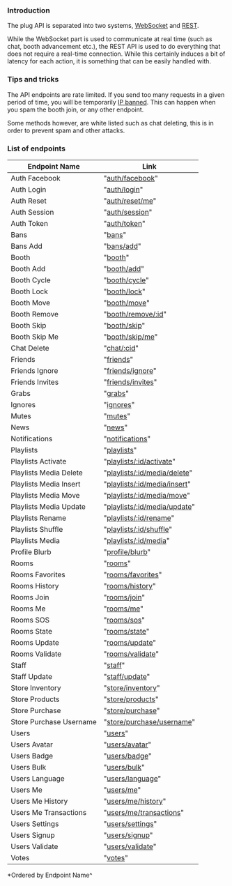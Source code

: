 ### Introduction

The plug API is separated into two systems, [WebSocket](https://github.com/plugcommunity/documentation/tree/master/api/events) and [REST](#).

While the WebSocket part is used to communicate at real time (such as chat, booth advancement etc.), the REST API is used to do everything that does not require a real-time connection. While this certainly induces a bit of latency for each action, it is something that can be easily handled with.


### Tips and tricks

The API endpoints are rate limited. If you send too many requests in a given period of time, you will be temporarily
[IP banned](/api/bans.md). This can happen when you spam the booth join, or any other endpoint.

Some methods however, are white listed such as chat deleting, this is in order to prevent spam and other attacks.

### List of endpoints

| Endpoint Name             | Link                                                                        |
|---------------------------|-----------------------------------------------------------------------------|
| Auth Facebook             | "[auth/facebook](/api/endpoints/auth_facebook.md)"                          |
| Auth Login                | "[auth/login](/api/endpoints/auth_login.md)"                                |
| Auth Reset                | "[auth/reset/me](/api/endpoints/auth_reset_me.md)"                          |
| Auth Session              | "[auth/session](/api/endpoints/auth_session.md)"                            |
| Auth Token                | "[auth/token](/api/endpoints/auth_token.md)"                                |
| Bans                      | "[bans](/api/endpoints/bans.md)"                                            |
| Bans Add                  | "[bans/add](/api/endpoints/bans_add.md)"                                    |
| Booth                     | "[booth](/api/endpoints/booth.md)"                                          |
| Booth Add                 | "[booth/add](/api/endpoints/booth_add.md)"                                  |
| Booth Cycle               | "[booth/cycle](/api/endpoints/booth_cycle.md)"                              |
| Booth Lock                | "[booth/lock](/api/endpoints/booth_lock.md)"                                |
| Booth Move                | "[booth/move](/api/endpoints/booth_move.md)"                                |
| Booth Remove              | "[booth/remove/:id](/api/endpoints/booth_remove.md)"                        |
| Booth Skip                | "[booth/skip](/api/endpoints/booth_skip.md)"                                |
| Booth Skip Me             | "[booth/skip/me](/api/endpoints/booth_skip_me.md)"                          |
| Chat Delete               | "[chat/:cid](/api/endpoints/chat_cid.md)"                                   |
| Friends                   | "[friends](/api/endpoints/friends.md)"                                      |
| Friends Ignore            | "[friends/ignore](/api/endpoints/friends_ignore.md)"                        |
| Friends Invites           | "[friends/invites](/api/endpoints/friends_invites.md)"                      |
| Grabs                     | "[grabs](/api/endpoints/grabs.md)"                                          |
| Ignores                   | "[ignores](/api/endpoints/ignores.md)"                                      |
| Mutes                     | "[mutes](/api/endpoints/mutes.md)"                                          |
| News                      | "[news](/api/endpoints/news.md)"                                            |
| Notifications             | "[notifications](/api/endpoints/notifications.md)"                          |
| Playlists                 | "[playlists](/api/endpoints/playlists.md)"                                  |
| Playlists Activate        | "[playlists/:id/activate](/api/endpoints/playlists_id_activate.md)"         |
| Playlists Media Delete    | "[playlists/:id/media/delete](/api/endpoints/playlists_id_media_delete.md)" |
| Playlists Media Insert    | "[playlists/:id/media/insert](/api/endpoints/playlists_id_media_insert.md)" |
| Playlists Media Move      | "[playlists/:id/media/move](/api/endpoints/playlists_id_media_move.md)"     |
| Playlists Media Update    | "[playlists/:id/media/update](/api/endpoints/playlists_id_media_update.md)" |
| Playlists Rename          | "[playlists/:id/rename](/api/endpoints/playlists_id_rename.md)"             |
| Playlists Shuffle         | "[playlists/:id/shuffle](/api/endpoints/playlists_id_shuffle.md)"           |
| Playlists Media           | "[playlists/:id/media](/api/endpoints/playlists_media.md)"                  |
| Profile Blurb             | "[profile/blurb](/api/endpoints/profile_blurb.md)"                          |
| Rooms                     | "[rooms](/api/endpoints/rooms.md)"                                          |
| Rooms Favorites           | "[rooms/favorites](/api/endpoints/rooms_favorites.md)"                      |
| Rooms History             | "[rooms/history](/api/endpoints/rooms_history.md)"                          |
| Rooms Join                | "[rooms/join](/api/endpoints/rooms_join.md)"                                |
| Rooms Me                  | "[rooms/me](/api/endpoints/rooms_me.md)"                                    |
| Rooms SOS                 | "[rooms/sos](/api/endpoints/rooms_sos.md)"                                  |
| Rooms State               | "[rooms/state](/api/endpoints/rooms_state.md)"                              |
| Rooms Update              | "[rooms/update](/api/endpoints/rooms_update.md)"                            |
| Rooms Validate            | "[rooms/validate](/api/endpoints/rooms_validate.md)"                        |
| Staff                     | "[staff](/api/endpoints/staff.md)"                                          |
| Staff Update              | "[staff/update](/api/endpoints/staff_update.md)"                            |
| Store Inventory           | "[store/inventory](/api/endpoints/store_inventory.md)"                      |
| Store Products            | "[store/products](/api/endpoints/store_products.md)"                        |
| Store Purchase            | "[store/purchase](/api/endpoints/store_purchase.md)"                        |
| Store Purchase Username   | "[store/purchase/username](/api/endpoints/store_purchase_username.md)"      |
| Users                     | "[users](/api/endpoints/users.md)"                                          |
| Users Avatar              | "[users/avatar](/api/endpoints/users_avatar.md)"                            |
| Users Badge               | "[users/badge](/api/endpoints/users_badge.md)"                              |
| Users Bulk                | "[users/bulk](/api/endpoints/users_bulk.md)"                                |
| Users Language            | "[users/language](/api/endpoints/users_language.md)"                        |
| Users Me                  | "[users/me](/api/endpoints/users_me.md)"                                    |
| Users Me History          | "[users/me/history](/api/endpoints/users_me_history.md)"                    |
| Users Me Transactions     | "[users/me/transactions](/api/endpoints/users_me_transactions.md)"          |
| Users Settings            | "[users/settings](/api/endpoints/users_settings.md)"                        |
| Users Signup            | "[users/signup](/api/endpoints/users_signup.md)"                        |
| Users Validate            | "[users/validate](/api/endpoints/users_validate.md)"                        |
| Votes                     | "[votes](/api/endpoints/votes.md)"                                          |

*Ordered by Endpoint Name^
